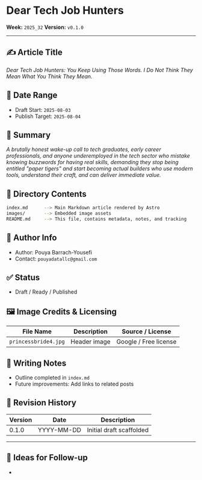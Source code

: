 # Dear Tech Job Hunters

**Week:** `2025_32`
**Version:** `v0.1.0`

---

## ✍️ Article Title

*Dear Tech Job Hunters: You Keep Using Those Words. I Do Not Think They Mean What You Think They Mean.*

## 📆 Date Range

* Draft Start: `2025-08-03`
* Publish Target: `2025-08-04`

## 🧾 Summary

*A brutally honest wake-up call to tech graduates, early career professionals, and anyone underemployed in the tech sector who mistake knowing buzzwords for having real skills, demanding they stop being entitled "paper tigers" and start becoming actual builders who use modern tools, understand their craft, and can deliver immediate value.*

## 📁 Directory Contents

```bash
index.md      --> Main Markdown article rendered by Astro
images/       --> Embedded image assets
README.md     --> This file, contains metadata, notes, and tracking
```

## 👤 Author Info

* Author: Pouya Barrach-Yousefi
* Contact: `pouyadatallc@gmail.com`

## ✅ Status

* Draft / Ready / Published

## 🖼 Image Credits & Licensing

| File Name     | Description           | Source / License          |
| ------------- | --------------------- | ------------------------- |
| `princessbride4.jpg`  | Header image          | Google / Free license |

## 📝 Writing Notes

* Outline completed in `index.md`
* Future improvements: Add links to related posts

## 🔄 Revision History

| Version | Date       | Description              |
| ------- | ---------- | ------------------------ |
| 0.1.0   | YYYY-MM-DD | Initial draft scaffolded |

---

## 🧩 Ideas for Follow-up

*
